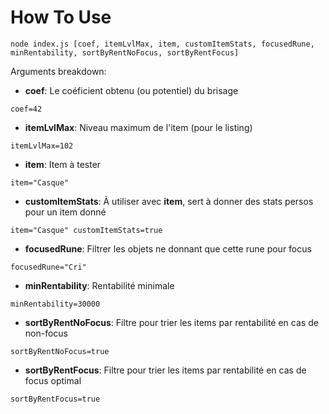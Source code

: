 # How To Use

````
node index.js [coef, itemLvlMax, item, customItemStats, focusedRune, minRentability, sortByRentNoFocus, sortByRentFocus]
````

Arguments breakdown:
- **coef**: Le coéficient obtenu (ou potentiel) du brisage
````
coef=42
````

- **itemLvlMax**: Niveau maximum de l'item (pour le listing)
````
itemLvlMax=102
````

- **item**: Item à tester
````
item="Casque"
````

- **customItemStats**: À utiliser avec **item**, sert à donner des stats persos pour un item donné
````
item="Casque" customItemStats=true
````

- **focusedRune**: Filtrer les objets ne donnant que cette rune pour focus
````
focusedRune="Cri"
````

- **minRentability**: Rentabilité minimale
````
minRentability=30000
````

- **sortByRentNoFocus**: Filtre pour trier les items par rentabilité en cas de non-focus
````
sortByRentNoFocus=true
````

- **sortByRentFocus**: Filtre pour trier les items par rentabilité en cas de focus optimal
````
sortByRentFocus=true
````

